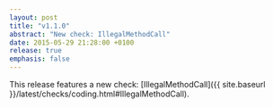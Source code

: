 ```yaml
---
layout: post
title: "v1.1.0"
abstract: "New check: IllegalMethodCall"
date: 2015-05-29 21:28:00 +0100
release: true
emphasis: false
---
```


This release features a new check: [IllegalMethodCall]({{ site.baseurl }}/latest/checks/coding.html#IllegalMethodCall).
